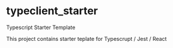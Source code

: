 # typeclient_starter
Typescript Starter Template

This project contains starter teplate for Typescrupt / Jest / React
